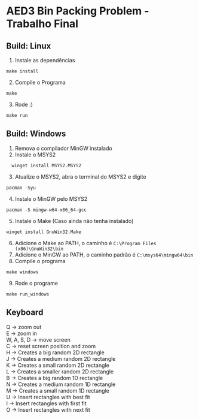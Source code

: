 # AED3 Bin Packing Problem - Trabalho Final

## Build: Linux
 1. Instale as dependências
   ```
   make install
   ```
 2. Compile o Programa 
   ```
   make
   ```
 3. Rode :)
   ```
   make run
   ```

## Build: Windows
  1. Remova o compilador MinGW instalado
  2. Instale o MSYS2
  ```
    winget install MSYS2.MSYS2
  ```
  3. Atualize o MSYS2, abra o terminal do MSYS2 e digite
  ```
  pacman -Syu
  ```
  4. Instale o MinGW pelo MSYS2
  ```
  pacman -S mingw-w64-x86_64-gcc
  ```
  5. Instale o Make (Caso ainda não tenha instalado)
  ```
  winget install GnuWin32.Make
  ```
  6. Adicione o Make ao PATH, o caminho é `C:\Program Files (x86)\GnuWin32\bin`
  7. Adicione o MinGW ao PATH, o caminho padrão é `C:\msys64\mingw64\bin`
  8. Compile o programa
  ```
  make windows
  ```
  9. Rode o programe
  ```
  make run_windows
  ```

## Keyboard

Q -> zoom out <br>
E -> zoom in <br>
W, A, S, D -> move screen<br>
C -> reset screen position and zoom<br>
H -> Creates a big random 2D rectangle <br>
J -> Creates a medium random 2D rectangle <br>
K -> Creates a small random 2D rectangle <br>
L -> Creates a smaller random 2D rectangle <br>
B -> Creates a big random 1D rectangle <br>
N -> Creates a medium random 1D rectangle <br>
M -> Creates a small random 1D rectangle <br>
U -> Insert rectangles with best fit <br>
I -> Insert rectangles with first fit <br>
O -> Insert rectangles with next fit <br>

